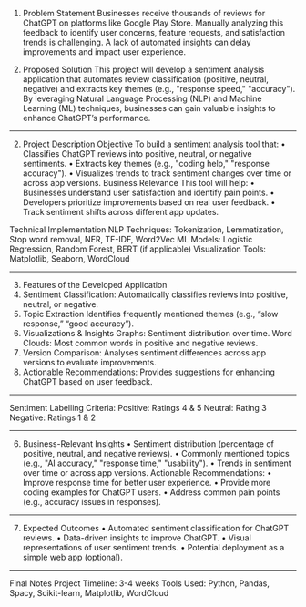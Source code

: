 1.	Problem Statement
Businesses receive thousands of reviews for ChatGPT on platforms like Google Play Store. Manually analyzing this feedback to identify user concerns, feature requests, and satisfaction trends is challenging. A lack of automated insights can delay improvements and impact user experience.

2.	Proposed Solution
This project will develop a sentiment analysis application that automates review classification (positive, neutral, negative) and extracts key themes (e.g., "response speed," "accuracy"). By leveraging Natural Language Processing (NLP) and Machine Learning (ML) techniques, businesses can gain valuable insights to enhance ChatGPT’s performance.
________________________________________
2. Project Description
Objective
To build a sentiment analysis tool that:
•	Classifies ChatGPT reviews into positive, neutral, or negative sentiments.
•	Extracts key themes (e.g., "coding help," "response accuracy").
•	Visualizes trends to track sentiment changes over time or across app versions.
Business Relevance
This tool will help:
•	Businesses understand user satisfaction and identify pain points.
•	Developers prioritize improvements based on real user feedback.
•	Track sentiment shifts across different app updates.

Technical Implementation
NLP Techniques: Tokenization, Lemmatization, Stop word removal, NER, TF-IDF, Word2Vec
ML Models: Logistic Regression, Random Forest, BERT (if applicable)
Visualization Tools: Matplotlib, Seaborn, WordCloud
________________________________________
3. Features of the Developed Application
1. Sentiment Classification: Automatically classifies reviews into positive, neutral, or negative.
2. Topic Extraction Identifies frequently mentioned themes (e.g., “slow response,” “good accuracy”).
3. Visualizations & Insights Graphs: Sentiment distribution over time.
     Word Clouds: Most common words in positive and negative reviews.
4. Version Comparison: Analyses sentiment differences across app versions to evaluate improvements.
5. Actionable Recommendations: Provides suggestions for enhancing ChatGPT based on user feedback.
________________________________________
Sentiment Labelling Criteria:
Positive: Ratings 4 & 5
Neutral: Rating 3
Negative: Ratings 1 & 2
________________________________________
6. Business-Relevant Insights
•	Sentiment distribution (percentage of positive, neutral, and negative reviews).
•	Commonly mentioned topics (e.g., "AI accuracy," "response time," "usability").
•	Trends in sentiment over time or across app versions.
Actionable Recommendations:
•	Improve response time for better user experience.
•	Provide more coding examples for ChatGPT users.
•	Address common pain points (e.g., accuracy issues in responses).
________________________________________
7. Expected Outcomes
•	Automated sentiment classification for ChatGPT reviews.
•	Data-driven insights to improve ChatGPT.
•	Visual representations of user sentiment trends.
•	Potential deployment as a simple web app (optional).
________________________________________
Final Notes
Project Timeline: 3-4 weeks
Tools Used: Python, Pandas, Spacy, Scikit-learn, Matplotlib, WordCloud
